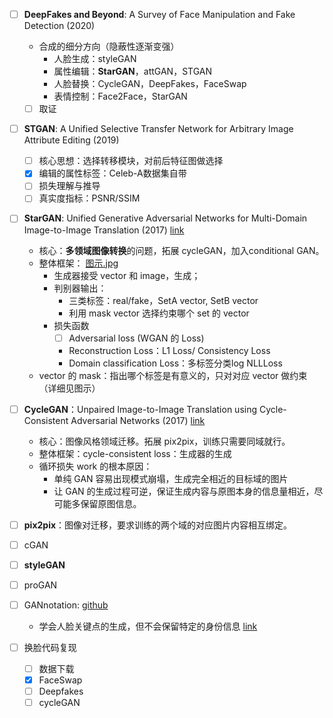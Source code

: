 - [ ] **DeepFakes and Beyond**: A Survey of Face Manipulation and Fake Detection (2020)
  - 合成的细分方向（隐蔽性逐渐变强）
    - 人脸生成：styleGAN
    - 属性编辑：**StarGAN**，attGAN，STGAN
    - 人脸替换：CycleGAN，DeepFakes，FaceSwap
    - 表情控制：Face2Face，StarGAN
  - [ ] 取证
- [ ] **STGAN**: A Unified Selective Transfer Network for Arbitrary Image Attribute Editing (2019)
  - [ ] 核心思想：选择转移模块，对前后特征图做选择
  - [x] 编辑的属性标签：Celeb-A数据集自带
  - [ ] 损失理解与推导
  - [ ] 真实度指标：PSNR/SSIM
- [ ] **StarGAN**: Unified Generative Adversarial Networks for Multi-Domain Image-to-Image Translation (2017) [link](https://zhuanlan.zhihu.com/p/31481483)
  - 核心：**多领域图像转换**的问题，拓展 cycleGAN，加入conditional GAN。
  - 整体框架： [图示.jpg](https://pic3.zhimg.com/80/v2-794b5055b651076ecd2367da0c1da20a_720w.jpg)
    - 生成器接受 vector 和 image，生成；
    - 判别器输出：
      - 三类标签：real/fake，SetA vector, SetB vector
      - 利用 mask vector 选择约束哪个 set 的 vector
    - 损失函数
      - [ ] Adversarial loss (WGAN 的 Loss)
      - Reconstruction Loss：L1 Loss/ Consistency Loss
      - Domain classification Loss：多标签分类log NLLLoss
  - vector 的 mask：指出哪个标签是有意义的，只对对应 vector 做约束（详细见图示）
- [ ] **CycleGAN**：Unpaired Image-to-Image Translation using Cycle-Consistent Adversarial Networks (2017) [link](https://zhuanlan.zhihu.com/p/28342644)
  - 核心：图像风格领域迁移。拓展 pix2pix，训练只需要同域就行。
  - 整体框架：cycle-consistent loss：生成器的生成
  - 循环损失 work 的根本原因： 
    - 单纯 GAN 容易出现模式崩塌，生成完全相近的目标域的图片
    - 让 GAN 的生成过程可逆，保证生成内容与原图本身的信息量相近，尽可能多保留原图信息。
- [ ] **pix2pix**：图像对迁移，要求训练的两个域的对应图片内容相互绑定。
- [ ] cGAN
- [ ] **styleGAN**
- [ ] proGAN
- [ ] GANnotation: [github](https://github.com/ESanchezLozano/GANnotation)
  - 学会人脸关键点的生成，但不会保留特定的身份信息 [link](https://github.com/ESanchezLozano/GANnotation/issues/7)

- [ ] 换脸代码复现
  - [ ] 数据下载
  - [x] FaceSwap
  - [ ] Deepfakes
  - [ ] cycleGAN
